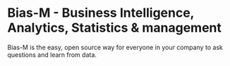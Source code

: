 
# Bias-M - Business Intelligence, Analytics, Statistics & management

Bias-M is the easy, open source way for everyone in your company to ask questions and learn from data.
